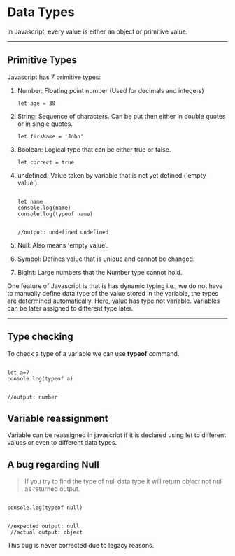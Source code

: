 # Data Types

In Javascript, every value is either an object or primitive value.

---

## Primitive Types

Javascript has 7 primitive types:

1. Number: Floating point number (Used for decimals and integers)

   <code>let age = 30</code>

2. String: Sequence of characters. Can be put then either in double quotes or in single quotes.

   <code>let firsName = 'John'</code>

3. Boolean: Logical type that can be either true or false.

   <code>let correct = true</code>

4. undefined: Value taken by variable that is not yet defined ('empty value').

   <code>
   let name
   console.log(name)
   console.log(typeof name)

   //output: undefined undefined
   </code>

5. Null: Also means 'empty value'.

6. Symbol: Defines value that is unique and cannot be changed.

7. BigInt: Large numbers that the Number type cannot hold.

One feature of Javascript is that is has dynamic typing i.e., we do not have to manually define data type of the value stored in the variable, the types are determined automatically. Here, value has type not variable. Variables can be later assigned to different type later.

---

## Type checking

To check a type of a variable we can use **typeof** command.

<code>
let a=7
console.log(typeof a)

//output: number
</code>

## Variable reassignment

Variable can be reassigned in javascript if it is declared using let to different values or even to different data types.

## A bug regarding Null

> If you try to find the type of null data type it will return *object* not null as returned output.

<code>
console.log(typeof null)

//expected output: null
<br>
//actual output: object
</code>

This bug is never corrected due to legacy reasons.

